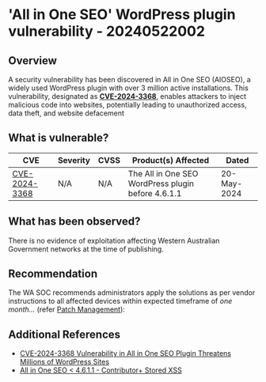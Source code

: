 # 'All in One SEO' WordPress plugin vulnerability - 20240522002

## Overview

A security vulnerability has been discovered in All in One SEO (AIOSEO), a widely used WordPress plugin with over 3 million active installations. This vulnerability, designated as [**CVE-2024-3368**](https://www.tenable.com/cve/CVE-2024-3368), enables attackers to inject malicious code into websites, potentially leading to unauthorized access, data theft, and website defacement


## What is vulnerable?

| CVE    | Severity     | CVSS | Product(s) Affected | Dated |
| ------ | ------------ | ---- | ------------------- | ----- |
|[CVE-2024-3368](https://nvd.nist.gov/vuln/detail/CVE-2024-3368) | N/A | N/A | The All in One SEO WordPress plugin before 4.6.1.1 | 20-May-2024 |



## What has been observed?

There is no evidence of exploitation affecting Western Australian Government networks at the time of publishing.

## Recommendation

The WA SOC recommends administrators apply the solutions as per vendor instructions to all affected devices within expected timeframe of *one month...* (refer [Patch Management](../guidelines/patch-management.md)):


## Additional References

 - [CVE-2024-3368 Vulnerability in All in One SEO Plugin Threatens Millions of WordPress Sites](https://securityonline.info/cve-2024-3368-vulnerability-in-all-in-one-seo-plugin-threatens-millions-of-wordpress-sites/)
- [All in One SEO < 4.6.1.1 - Contributor+ Stored XSS](https://wpscan.com/vulnerability/ab78b1a5-e28c-406b-baaf-6d53017f9328/)
